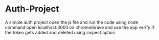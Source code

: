 # Auth-Project
A simple auth project
open the js file and run the code using node command
open localhost:3000 on chrome/brave and use the app
verify if the token gets added and deleted using inspect aption
